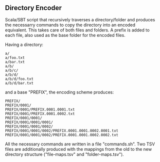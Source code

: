 Directory Encoder
----------------

Scala/SBT script that recursively traverses a directory/folder and produces the necessarry commands to copy the directory into an encoded equivalent. This takes care of both files and folders. A prefix is added to each file, also used as the base folder for the encoded files.

Having a directory:

```
a/
a/foo.txt
a/bar.txt
a/b/
a/b/c/
a/b/d/
a/b/d/foo.txt
a/b/d/bar.txt
```

and a base "PREFIX", the encoding scheme produces:

```
PREFIX/
PREFIX/0001/
PREFIX/0001/PREFIX.0001.0001.txt
PREFIX/0001/PREFIX.0001.0002.txt
PREFIX/0001/0001/
PREFIX/0001/0001/0001/
PREFIX/0001/0001/0002/
PREFIX/0001/0001/0002/PREFIX.0001.0001.0002.0001.txt
PREFIX/0001/0001/0002/PREFIX.0001.0001.0002.0002.txt
```
All the necessary commands are written in a file "commands.sh". Two TSV files are additionally produced with the mappings from the old to the new directory structure ("file-maps.tsv" and "folder-maps.tsv").
